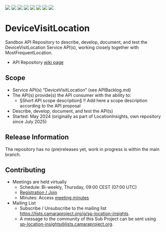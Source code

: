 <a href="https://github.com/camaraproject/DeviceVisitLocation/commits/" title="Last Commit"><img src="https://img.shields.io/github/last-commit/camaraproject/DeviceVisitLocation?style=plastic"></a>
<a href="https://github.com/camaraproject/DeviceVisitLocation/issues" title="Open Issues"><img src="https://img.shields.io/github/issues/camaraproject/DeviceVisitLocation?style=plastic"></a>
<a href="https://github.com/camaraproject/DeviceVisitLocation/pulls" title="Open Pull Requests"><img src="https://img.shields.io/github/issues-pr/camaraproject/DeviceVisitLocation?style=plastic"></a>
<a href="https://github.com/camaraproject/DeviceVisitLocation/graphs/contributors" title="Contributors"><img src="https://img.shields.io/github/contributors/camaraproject/DeviceVisitLocation?style=plastic"></a>
<a href="https://github.com/camaraproject/DeviceVisitLocation" title="Repo Size"><img src="https://img.shields.io/github/repo-size/camaraproject/DeviceVisitLocation?style=plastic"></a>
<a href="https://github.com/camaraproject/DeviceVisitLocation/blob/main/LICENSE" title="License"><img src="https://img.shields.io/badge/License-Apache%202.0-green.svg?style=plastic"></a>
<a href="https://github.com/camaraproject/DeviceVisitLocation/releases/latest" title="Latest Release"><img src="https://img.shields.io/github/release/camaraproject/DeviceVisitLocation?style=plastic"></a>
<a href="https://github.com/camaraproject/Governance/blob/main/ProjectStructureAndRoles.md" title="Sandbox API Repository"><img src="https://img.shields.io/badge/Sandbox%20API%20Repository-yellow?style=plastic"></a>

# DeviceVisitLocation

Sandbox API Repository to describe, develop, document, and test the DeviceVisitLocation Service API(s), working closely together with MostFrequentLocation.

* API Repository [wiki page](https://lf-camaraproject.atlassian.net/wiki/x/AQCICQ)

## Scope

* Service API(s) “DeviceVisitLocation” (see APIBacklog.md) 
* The API(s) provide(s) the API consumer with the ability to:  
  * §Short API scope description§ !! Add here a scope description according to the API proposal
* Describe, develop, document, and test the API(s)
* Started: May 2024 (originally as part of LocationInsights, own repository since July 2025)
<!-- * Incubating stage since: {{incubation date}} --> 

## Release Information

The repository has no (pre)releases yet, work in progress is within the main branch.
<!-- Optional: an explicit listing of the latest (pre-)release with additional information, e.g. links to the API definitions -->
<!-- In addition use/uncomment one or multiple the following alternative options when becoming applicable -->
<!-- Pre-releases of this sub project are available in https://github.com/camaraproject/DeviceVisitLocation/releases -->
<!-- The latest public release is available here: https://github.com/camaraproject/DeviceVisitLocation/releases/latest -->
<!-- For changes see [CHANGELOG.md](https://github.com/camaraproject/DeviceVisitLocation/blob/main/CHANGELOG.md) -->

## Contributing

* Meetings are held virtually 
  * Schedule: Bi-weekly, Thursday, 09:00 CEST (07:00 UTC)
  * [Registration / Join](https://zoom-lfx.platform.linuxfoundation.org/meeting/99479758031?password=c705dd6f-a1c5-44e4-af97-331a18395fb8)
  * Minutes: Access [meeting minutes](https://lf-camaraproject.atlassian.net/wiki/x/XjPe)
* Mailing List
  * Subscribe / Unsubscribe to the mailing list <https://lists.camaraproject.org/g/sp-location-insights>.
  * A message to the community of this Sub Project can be sent using <sp-location-insights@lists.camaraproject.org>.
